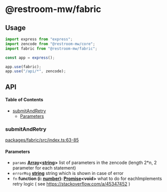 # @restroom-mw/fabric

## Usage

```js
import express from "express";
import zencode from "@restroom-mw/core";
import fabric from "@restroom-mw/fabric";

const app = express();

app.use(fabric);
app.use("/api/*", zencode);
```

## API

<!-- Generated by documentation.js. Update this documentation by updating the source code. -->

#### Table of Contents

*   [submitAndRetry](#submitandretry)
    *   [Parameters](#parameters)

### submitAndRetry

[packages/fabric/src/index.ts:63-85](https://github.com/dyne/restroom-mw/blob/456b806d045ceca04a4718c897be01a29b657cbb/packages/fabric/src/index.ts#L63-L85 "Source code on GitHub")

#### Parameters

*   `params` **[Array](https://developer.mozilla.org/docs/Web/JavaScript/Reference/Global_Objects/Array)<[string](https://developer.mozilla.org/docs/Web/JavaScript/Reference/Global_Objects/String)>** list of parameters in the zencode
    (length 2\*n, 2 parameter for each statement)
*   `errorMsg` **[string](https://developer.mozilla.org/docs/Web/JavaScript/Reference/Global_Objects/String)** string which is shown in case of error
*   `fn` **function (i: [number](https://developer.mozilla.org/docs/Web/JavaScript/Reference/Global_Objects/Number)): [Promise](https://developer.mozilla.org/docs/Web/JavaScript/Reference/Global_Objects/Promise)\<void>** what to do for eachImplements retry logic ( see <https://stackoverflow.com/a/45347452> )

